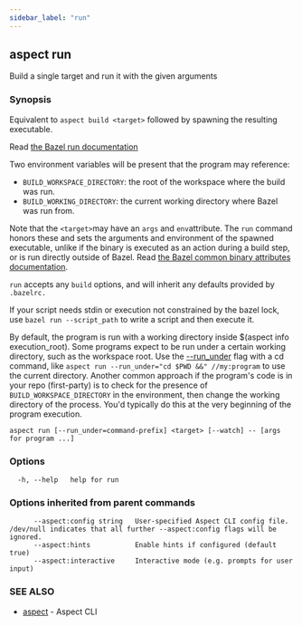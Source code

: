 ```yaml
---
sidebar_label: "run"
---
```

## aspect run

Build a single target and run it with the given arguments

### Synopsis

Equivalent to `aspect build <target>` followed by spawning the resulting executable.

Read [the Bazel run documentation](https://bazel.build/docs/user-manual#running-executables)

Two environment variables will be present that the program may reference:
- `BUILD_WORKSPACE_DIRECTORY`: the root of the workspace where the build was run.
- `BUILD_WORKING_DIRECTORY`: the current working directory where Bazel was run from.

Note that the `<target>`may have an `args` and `env`attribute. The `run` command honors these and
sets the arguments and environment of the spawned executable, unlike if the binary is executed as
an action during a build step, or is run directly outside of Bazel.
Read [the Bazel common binary attributes documentation](https://bazel.build/reference/be/common-definitions#common-attributes-binaries).

`run` accepts any `build` options, and will inherit any defaults provided by `.bazelrc.`

If your script needs stdin or execution not constrained by the bazel lock,
use `bazel run --script_path` to write a script and then execute it.

By default, the program is run with a working directory inside $(aspect info execution_root).
Some programs expect to be run under a certain working directory, such as the workspace root.
Use the [--run_under](https://bazel.build/docs/user-manual#run_under) flag with a cd command, like
`aspect run --run_under="cd $PWD &&" //my:program` to use the current directory.
Another common approach if the program's code is in your repo (first-party) is to check for the
presence of `BUILD_WORKSPACE_DIRECTORY` in the environment, then change the working
directory of the process. You'd typically do this at the very beginning of the program execution.


```
aspect run [--run_under=command-prefix] <target> [--watch] -- [args for program ...]
```

### Options

```
  -h, --help   help for run
```

### Options inherited from parent commands

```
      --aspect:config string   User-specified Aspect CLI config file. /dev/null indicates that all further --aspect:config flags will be ignored.
      --aspect:hints           Enable hints if configured (default true)
      --aspect:interactive     Interactive mode (e.g. prompts for user input)
```

### SEE ALSO

* [aspect](aspect.md)	 - Aspect CLI

